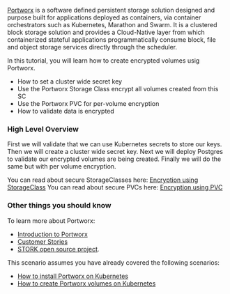 [Portworx](https://portworx.com/) is a software defined persistent storage solution designed and purpose built for applications deployed as containers, via container orchestrators such as Kubernetes, Marathon and Swarm. It is a clustered block storage solution and provides a Cloud-Native layer from which containerized stateful applications programmatically consume block, file and object storage services directly through the scheduler.

In this tutorial, you will learn how to create encrypted volumes usig Portworx.
* How to set a cluster wide secret key
* Use the Portworx Storage Class encrypt all volumes created from this SC
* Use the Portworx PVC for per-volume encryption
* How to validate data is encrypted

### High Level Overview

First we will validate that we can use Kubernetes secrets to store our keys. Then we will create a cluster wide secret key. Next we will deploy Postgres to validate our encrypted volumes are being created. Finally we will do the same but with per volume encryption.

You can read about secure StorageClasses here: [Encryption using StorageClass](https://docs.portworx.com/scheduler/kubernetes/storage-class-encryption.html)
You can read about secure PVCs here: [Encryption using PVC](https://docs.portworx.com/scheduler/kubernetes/pvc-encryption.html)


### Other things you should know

To learn more about Portworx:
* [Introduction to Portworx](https://portworx.com/products/introduction/)
* [Customer Stories](https://portworx.com/customers/)
* [STORK open source project](https://portworx.com/stork-storage-orchestration-kubernetes/).


This scenario assumes you have already covered the following scenarios:
* [How to install Portworx on Kubernetes](https://www.katacoda.com/portworx/scenarios/deploy-px-k8s)
* [How to create Portworx volumes on Kubernetes](https://www.katacoda.com/portworx/scenarios/px-k8s-vol-basic)